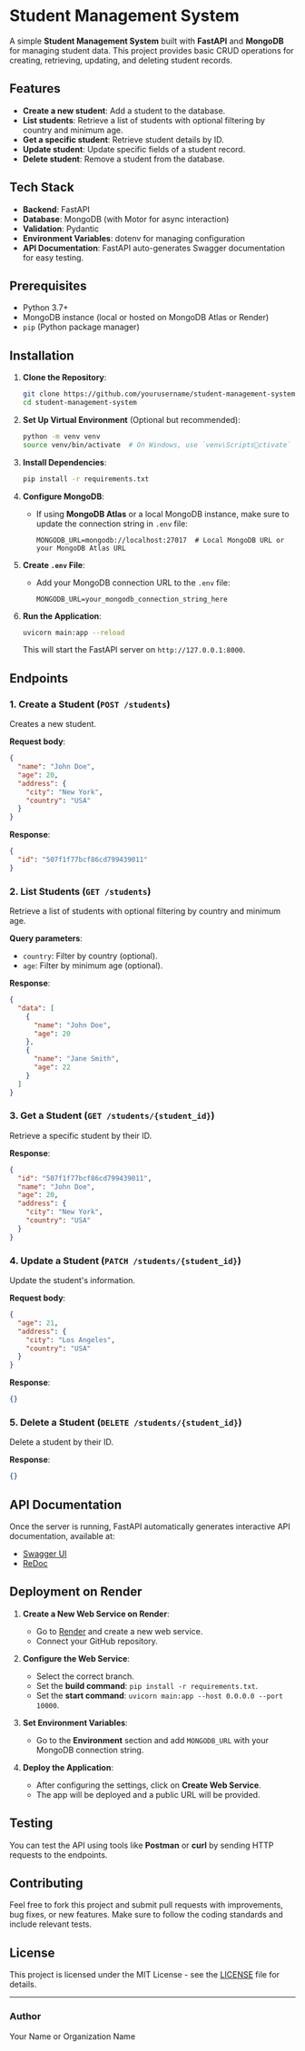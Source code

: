 
# Student Management System

A simple **Student Management System** built with **FastAPI** and **MongoDB** for managing student data. This project provides basic CRUD operations for creating, retrieving, updating, and deleting student records.

## Features
- **Create a new student**: Add a student to the database.
- **List students**: Retrieve a list of students with optional filtering by country and minimum age.
- **Get a specific student**: Retrieve student details by ID.
- **Update student**: Update specific fields of a student record.
- **Delete student**: Remove a student from the database.

## Tech Stack
- **Backend**: FastAPI
- **Database**: MongoDB (with Motor for async interaction)
- **Validation**: Pydantic
- **Environment Variables**: dotenv for managing configuration
- **API Documentation**: FastAPI auto-generates Swagger documentation for easy testing.

## Prerequisites
- Python 3.7+
- MongoDB instance (local or hosted on MongoDB Atlas or Render)
- `pip` (Python package manager)

## Installation

1. **Clone the Repository**:
   ```bash
   git clone https://github.com/yourusername/student-management-system.git
   cd student-management-system
   ```

2. **Set Up Virtual Environment** (Optional but recommended):
   ```bash
   python -m venv venv
   source venv/bin/activate  # On Windows, use `venv\Scriptsctivate`
   ```

3. **Install Dependencies**:
   ```bash
   pip install -r requirements.txt
   ```

4. **Configure MongoDB**:
   - If using **MongoDB Atlas** or a local MongoDB instance, make sure to update the connection string in `.env` file:
     ```
     MONGODB_URL=mongodb://localhost:27017  # Local MongoDB URL or your MongoDB Atlas URL
     ```

5. **Create `.env` File**:
   - Add your MongoDB connection URL to the `.env` file:
     ```
     MONGODB_URL=your_mongodb_connection_string_here
     ```

6. **Run the Application**:
   ```bash
   uvicorn main:app --reload
   ```

   This will start the FastAPI server on `http://127.0.0.1:8000`.

## Endpoints

### 1. **Create a Student** (`POST /students`)
Creates a new student.

**Request body**:
```json
{
  "name": "John Doe",
  "age": 20,
  "address": {
    "city": "New York",
    "country": "USA"
  }
}
```

**Response**:
```json
{
  "id": "507f1f77bcf86cd799439011"
}
```

### 2. **List Students** (`GET /students`)
Retrieve a list of students with optional filtering by country and minimum age.

**Query parameters**:
- `country`: Filter by country (optional).
- `age`: Filter by minimum age (optional).

**Response**:
```json
{
  "data": [
    {
      "name": "John Doe",
      "age": 20
    },
    {
      "name": "Jane Smith",
      "age": 22
    }
  ]
}
```

### 3. **Get a Student** (`GET /students/{student_id}`)
Retrieve a specific student by their ID.

**Response**:
```json
{
  "id": "507f1f77bcf86cd799439011",
  "name": "John Doe",
  "age": 20,
  "address": {
    "city": "New York",
    "country": "USA"
  }
}
```

### 4. **Update a Student** (`PATCH /students/{student_id}`)
Update the student's information.

**Request body**:
```json
{
  "age": 21,
  "address": {
    "city": "Los Angeles",
    "country": "USA"
  }
}
```

**Response**:
```json
{}
```

### 5. **Delete a Student** (`DELETE /students/{student_id}`)
Delete a student by their ID.

**Response**:
```json
{}
```

## API Documentation
Once the server is running, FastAPI automatically generates interactive API documentation, available at:
- [Swagger UI](http://127.0.0.1:8000/docs)
- [ReDoc](http://127.0.0.1:8000/redoc)

## Deployment on Render

1. **Create a New Web Service on Render**:
   - Go to [Render](https://render.com) and create a new web service.
   - Connect your GitHub repository.

2. **Configure the Web Service**:
   - Select the correct branch.
   - Set the **build command**: `pip install -r requirements.txt`.
   - Set the **start command**: `uvicorn main:app --host 0.0.0.0 --port 10000`.

3. **Set Environment Variables**:
   - Go to the **Environment** section and add `MONGODB_URL` with your MongoDB connection string.

4. **Deploy the Application**:
   - After configuring the settings, click on **Create Web Service**.
   - The app will be deployed and a public URL will be provided.

## Testing

You can test the API using tools like **Postman** or **curl** by sending HTTP requests to the endpoints.

## Contributing

Feel free to fork this project and submit pull requests with improvements, bug fixes, or new features. Make sure to follow the coding standards and include relevant tests.

## License

This project is licensed under the MIT License - see the [LICENSE](LICENSE) file for details.

---

### Author
Your Name or Organization Name
